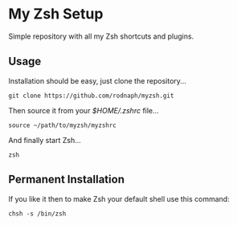 
# My Zsh Setup

Simple repository with all my Zsh shortcuts and plugins.

## Usage

Installation should be easy, just clone the repository...

```
git clone https://github.com/rodnaph/myzsh.git
```

Then source it from your _$HOME/.zshrc_ file...

```
source ~/path/to/myzsh/myzshrc
```

And finally start Zsh...

```
zsh
```

## Permanent Installation

If you like it then to make Zsh your default shell use this command:

```
chsh -s /bin/zsh
```

